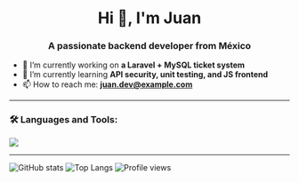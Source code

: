 <h1 align="center">Hi 👋, I'm Juan</h1>
<h3 align="center">A passionate backend developer from México</h3>

- 🔭 I’m currently working on **a Laravel + MySQL ticket system**
- 🌱 I’m currently learning **API security, unit testing, and JS frontend**
- 📫 How to reach me: **juan.dev@example.com**


---

### 🛠️ Languages and Tools:

<p>
  <img src="https://skillicons.dev/icons?i=laravel,mysql,php,html,css,vscode,git,github" />
</p>

---

![GitHub stats](https://github-readme-stats.vercel.app/api?username=JuanRios&show_icons=true&theme=tokyonight)
![Top Langs](https://github-readme-stats.vercel.app/api/top-langs/?username=JuanRios&layout=compact&theme=tokyonight)
![Profile views](https://komarev.com/ghpvc/?username=JuanRios&color=blue)
